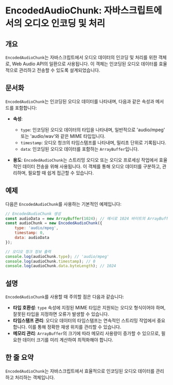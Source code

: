<!--
Meta Description: # EncodedAudioChunk: 자바스크립트에서의 오디오 인코딩 및 처리 ## 개요 `EncodedAudioChunk`는 자바스크립트에서 오디오 데이터의 인코딩 및 처리를 위한 객체로, Web Audio API의 일환으로 사용됩니다. 이 객체는 인코딩된 오디오 데...
Meta Keywords: 오디오, encodedaudiochunk, audio, 인코딩된, 데이터를
-->

# EncodedAudioChunk: 자바스크립트에서의 오디오 인코딩 및 처리

## 개요
`EncodedAudioChunk`는 자바스크립트에서 오디오 데이터의 인코딩 및 처리를 위한 객체로, Web Audio API의 일환으로 사용됩니다. 이 객체는 인코딩된 오디오 데이터를 효율적으로 관리하고 전송할 수 있도록 설계되었습니다.

## 문서화
`EncodedAudioChunk`는 인코딩된 오디오 데이터를 나타내며, 다음과 같은 속성과 메서드를 포함합니다:

- **속성**:
  - `type`: 인코딩된 오디오 데이터의 타입을 나타내며, 일반적으로 'audio/mpeg' 또는 'audio/wav'와 같은 MIME 타입입니다.
  - `timestamp`: 오디오 청크의 타임스탬프를 나타내며, 밀리초 단위로 기록됩니다.
  - `data`: 인코딩된 오디오 데이터를 포함하는 `ArrayBuffer`입니다.

- **용도**:
  `EncodedAudioChunk`는 스트리밍 오디오 또는 오디오 프로세싱 작업에서 효율적인 데이터 전송을 위해 사용됩니다. 이 객체를 통해 오디오 데이터를 구분하고, 관리하며, 필요할 때 쉽게 접근할 수 있습니다.

## 예제
다음은 `EncodedAudioChunk`를 사용하는 기본적인 예제입니다:

```javascript
// EncodedAudioChunk 생성
const audioData = new ArrayBuffer(1024); // 예시로 1024 바이트의 ArrayBuffer 생성
const audioChunk = new EncodedAudioChunk({
    type: 'audio/mpeg',
    timestamp: 0,
    data: audioData
});

// 오디오 청크 정보 출력
console.log(audioChunk.type); // 'audio/mpeg'
console.log(audioChunk.timestamp); // 0
console.log(audioChunk.data.byteLength); // 1024
```

## 설명
`EncodedAudioChunk`를 사용할 때 주의할 점은 다음과 같습니다:

- **타입 호환성**: `type` 속성에 지정된 MIME 타입은 지원되는 오디오 형식이어야 하며, 잘못된 타입을 지정하면 오류가 발생할 수 있습니다.
- **타임스탬프 관리**: 오디오 데이터의 타임스탬프는 연속적인 스트리밍 작업에서 중요합니다. 이를 통해 정확한 재생 위치를 관리할 수 있습니다.
- **메모리 관리**: `ArrayBuffer`의 크기에 따라 메모리 사용량이 증가할 수 있으므로, 필요한 데이터 크기를 미리 계산하여 최적화해야 합니다.

## 한 줄 요약
`EncodedAudioChunk`는 자바스크립트에서 효율적으로 인코딩된 오디오 데이터를 관리하고 처리하는 객체입니다.